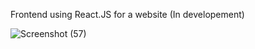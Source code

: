 Frontend using React.JS for a website
(In developement)



![Screenshot (57)](https://user-images.githubusercontent.com/110122658/229331692-4f2ed474-6ebc-419c-9ca3-ac2d8a24df74.png)
